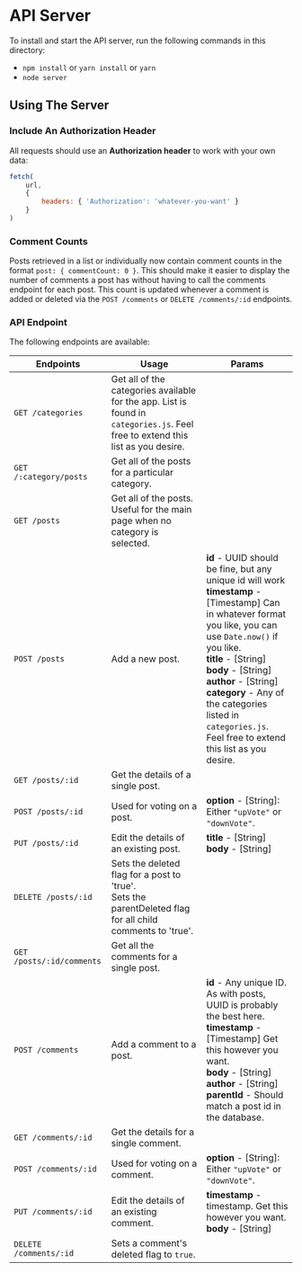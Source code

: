 # API Server

To install and start the API server, run the following commands in this directory:

* `npm install` or `yarn install` or `yarn`
* `node server`

## Using The Server

### Include An Authorization Header

All requests should use an **Authorization header** to work with your own data:

```js
fetch(
    url,
    {
        headers: { 'Authorization': 'whatever-you-want' }
    }
)
```

### Comment Counts
Posts retrieved in a list or individually now contain comment counts in the format `post: { commentCount: 0 }`.  This should make it easier to display the number of comments a post has without having to call the comments endpoint for each post.   This count is updated whenever a comment is added or deleted via the `POST /comments` or `DELETE /comments/:id` endpoints.

### API Endpoint

The following endpoints are available:

| Endpoints                 | Usage                                    | Params                                   |
| ------------------------- | ---------------------------------------- | ---------------------------------------- |
| `GET /categories`         | Get all of the categories available for the app. List is found in `categories.js`. Feel free to extend this list as you desire. |                                          |
| `GET /:category/posts`    | Get all of the posts for a particular category. |                                          |
| `GET /posts`              | Get all of the posts. Useful for the main page when no category is selected. |                                          |
| `POST /posts`             | Add a new post.                          | **id** - UUID should be fine, but any unique id will work <br> **timestamp** - [Timestamp] Can in whatever format you like, you can use `Date.now()` if you like. <br> **title** - [String] <br> **body** - [String] <br> **author** - [String] <br> **category** -  Any of the categories listed in `categories.js`. Feel free to extend this list as you desire. |
| `GET /posts/:id`          | Get the details of a single post.        |                                          |
| `POST /posts/:id`         | Used for voting on a post.               | **option** - [String]: Either `"upVote"` or `"downVote"`. |
| `PUT /posts/:id`          | Edit the details of an existing post.    | **title** - [String] <br> **body** - [String] |
| `DELETE /posts/:id`       | Sets the deleted flag for a post to 'true'. <br> Sets the parentDeleted flag for all child comments to 'true'. |                                          |
| `GET /posts/:id/comments` | Get all the comments for a single post.  |                                          |
| `POST /comments`          | Add a comment to a post.                 | **id** - Any unique ID. As with posts, UUID is probably the best here. <br> **timestamp** - [Timestamp] Get this however you want. <br> **body** - [String] <br> **author** - [String] <br> **parentId** - Should match a post id in the database. |
| `GET /comments/:id`       | Get the details for a single comment.    |                                          |
| `POST /comments/:id`      | Used for voting on a comment.            | **option** - [String]: Either `"upVote"` or `"downVote"`. |
| `PUT /comments/:id`       | Edit the details of an existing comment. | **timestamp** - timestamp. Get this however you want. <br> **body** - [String] |
| `DELETE /comments/:id`    | Sets a comment's deleted flag to `true`. | &nbsp;                                   |
